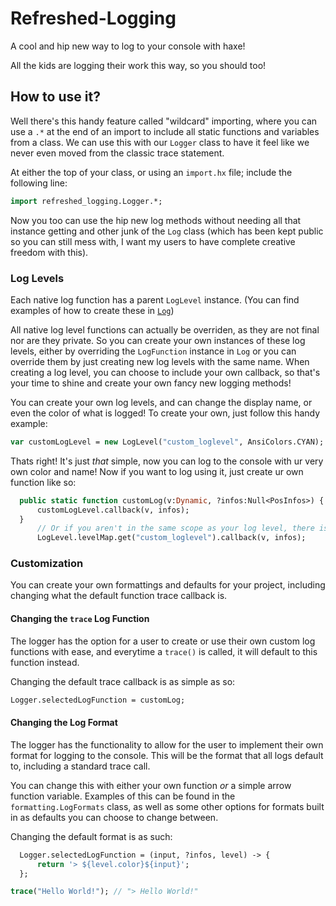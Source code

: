 # Refreshed-Logging
 A cool and hip new way to log to your console with haxe! 

 All the kids are logging their work this way, so you should too!

 ## How to use it?
  Well there's this handy feature called "wildcard" importing, where you can use a `.*` at the end of an import to include all static functions and variables from a class. We can use this with our `Logger` class to have it feel like we never even moved from the classic trace statement. 

  At either the top of your class, or using an `import.hx` file; include the following line:
  ```haxe
import refreshed_logging.Logger.*;
  ```
 Now you too can use the hip new log methods without needing all that instance getting and other junk of the `Log` class (which has been kept public so you can still mess with, I want my users to have complete creative freedom with this).

 ### Log Levels
  Each native log function has a parent `LogLevel` instance. (You can find examples of how to create these in [`Log`](https://github.com/saturn-volv/Refreshed-Logging/blob/main/src/refreshed_logging/logging/Log.hx))

  All native log level functions can actually be overriden, as they are not final nor are they private. So you can create your own instances of these log levels, either by overriding the `LogFunction` instance in `Log` or you can override them by just creating new log levels with the same name. When creating a log level, you can choose to include your own callback, so that's your time to shine and create your own fancy new logging methods!

  You can create your own log levels, and can change the display name, or even the color of what is logged! To create your own, just follow this handy example:
  ```haxe
var customLogLevel = new LogLevel("custom_loglevel", AnsiColors.CYAN);
  ```
  Thats right! It's just *that* simple, now you can log to the console with ur very own color and name! Now if you want to log using it, just create ur own function like so:
  ```haxe
    public static function customLog(v:Dynamic, ?infos:Null<PosInfos>) {
        customLogLevel.callback(v, infos);
    }    
        // Or if you aren't in the same scope as your log level, there is a permanent instance saved always:
        LogLevel.levelMap.get("custom_loglevel").callback(v, infos);
  ```

  ### Customization
  You can create your own formattings and defaults for your project, including changing what the default function trace callback is. 

  #### Changing the `trace` Log Function
  The logger has the option for a user to create or use their own custom log functions with ease, and everytime a `trace()` is called, it will default to this function instead.

  Changing the default trace callback is as simple as so:
  ```haxe
  Logger.selectedLogFunction = customLog;
  ```

  #### Changing the Log Format
  The logger has the functionality to allow for the user to implement their own format for logging to the console. This will be the format that all logs default to, including a standard trace call.

  You can change this with either your own function *or* a simple arrow function variable. Examples of this can be found in the `formatting.LogFormats` class, as well as some other options for formats built in as defaults you can choose to change between.

  Changing the default format is as such:
  ```haxe
    Logger.selectedLogFunction = (input, ?infos, level) -> {
        return '> ${level.color}${input}';
    };
  ```
  ```haxe
  trace("Hello World!"); // "> Hello World!"
  ```

